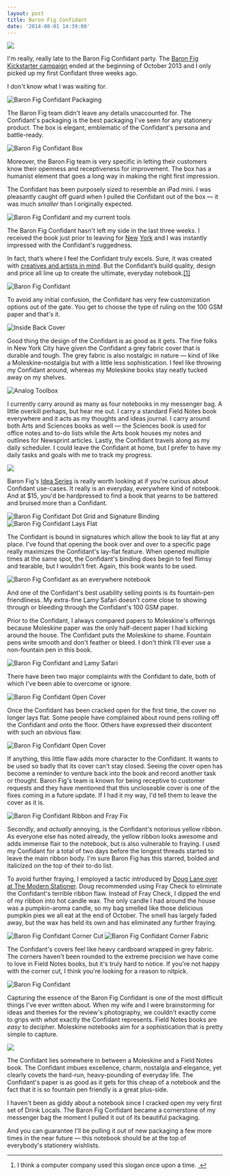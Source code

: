 ```yaml
---
layout: post
title: Baron Fig Confidant
date: '2014-08-01 14:39:00'
---
```


![](http://static.thenewsprint.co/media/2014/Jul/P7300761--1-.jpg)

I'm really, really late to the Baron Fig Confidant party. The [Baron Fig Kickstarter campaign](https://www.kickstarter.com/projects/joeycofone/baron-fig-sketchbooks-and-notebooks-for-thinkers) ended at the beginning of October 2013 and I only picked up my first Confidant three weeks ago.

I don't know what I was waiting for.

![Baron Fig Confidant Packaging](http://static.thenewsprint.co/media/2014/Aug/P8010592.jpg)

The Baron Fig team didn't leave any details unaccounted for. The Confidant's packaging is the best packaging I've seen for any stationery product. The box is elegant, emblematic of the Confidant's persona and battle-ready.

![Baron Fig Confidant Box](http://static.thenewsprint.co/media/2014/Aug/P8010600.jpg)

Moreover, the Baron Fig team is very specific in letting their customers know their openness and receptiveness for improvement. The box has a humanist element that goes a long way in making the right first impression.

The Confidant has been purposely sized to resemble an iPad mini. I was pleasantly caught off guard when I pulled the Confidant out of the box — it was much *smaller* than I originally expected.

![Baron Fig Confidant and my current tools](http://static.thenewsprint.co/media/2014/Aug/P7290639.jpg)

The Baron Fig Confidant hasn't left my side in the last three weeks. I received the book just prior to leaving for [New](http://www.thenewsprint.co/2014/07/23/new-york-2014-part-1/) [York](http://www.thenewsprint.co/2014/07/25/new-york-2014-part-2/) and I was instantly impressed with the Confidant's ruggedness. 

<p>In fact, that&#8217;s where I feel the Confidant truly excels. Sure, it was created with <a href="http://www.baronfig.com/projects/">creatives and artists in mind</a>. But the Confidant&#8217;s build quality, design and price all line up to create the ultimate, everyday notebook.<a href="#fn:1" id="fnref:1" title="see footnote" class="footnote">[1]</a></p>

![Baron Fig Confidant](http://static.thenewsprint.co/media/2014/Jul/P7290636--1-.jpg)

To avoid any initial confusion, the Confidant has very few customization options out of the gate. You get to choose the type of ruling on the 100 GSM paper and that's it.

![Inside Back Cover](http://static.thenewsprint.co/media/2014/Jul/P7300757--1-.jpg)

Good thing the design of the Confidant is as good as it gets. The fine folks in New York City have given the Confidant a grey fabric cover that is durable and tough. The grey fabric is also nostalgic in nature — kind of like a Moleskine-nostalgia but with a little less sophistication. I feel like throwing my Confidant around, whereas my Moleskine books stay neatly tucked away on my shelves.

![Analog Toolbox](http://static.thenewsprint.co/media/2014/Jul/P7290646--1-.jpg)

I currently carry around as many as four notebooks in my messenger bag. A little overkill perhaps, but hear me out. I carry a standard Field Notes book everywhere and it acts as my thoughts and ideas journal. I carry around both Arts and Sciences books as well — the Sciences book is used for office notes and to-do lists while the Arts book houses my notes and outlines for Newsprint articles. Lastly, the Confidant travels along as my daily scheduler. I could leave the Confidant at home, but I prefer to have my daily tasks and goals with me to track my progress. 

![](http://static.thenewsprint.co/media/2014/Jul/P7290692--1-.jpg)

Baron Fig's [Idea Series](http://www.baronfig.com/ideaseries) is really worth looking at if you're curious about Confidant use-cases. It really is an everyday, everywhere kind of notebook. And at $15, you'd be hardpressed to find a book that yearns to be battered and bruised more than a Confidant.

![Baron Fig Confidant Dot Grid and Signature Binding](http://static.thenewsprint.co/media/2014/Jul/P7300745.jpg)
![Baron Fig Confidant Lays Flat](http://static.thenewsprint.co/media/2014/Jul/P7290653--1-.jpg)

The Confidant is bound in signatures which allow the book to lay flat at any place. I've found that opening the book over and over to a specific page really maximizes the Confidant's lay-flat feature. When opened multiple times at the same spot, the Confidant's binding does begin to feel flimsy and tearable, but I wouldn't fret. Again, this book wants to be used.

![Baron Fig Confidant as an everywhere notebook](http://static.thenewsprint.co/media/2014/Jul/P7290671--1--1.jpg)

And one of the Confidant's best usability selling points is its fountain-pen friendliness. My extra-fine Lamy Safari doesn't come close to showing through or bleeding through the Confidant's 100 GSM paper. 

Prior to the Confidant, I always compared papers to Moleskine's offerings because Moleskine paper was the only half-decent paper I had kicking around the house. The Confidant puts the Moleskine to shame. Fountain pens write smooth and don't feather or bleed. I don't think I'll ever use a non-fountain pen in this book.

![Baron Fig Confidant and Lamy Safari](http://static.thenewsprint.co/media/2014/Jul/P7290697--1-.jpg)

There have been two major complaints with the Confidant to date, both of which I've been able to overcome or ignore. 

![Baron Fig Confidant Open Cover](http://static.thenewsprint.co/media/2014/Jul/P7290661--1-.jpg)

Once the Confidant has been cracked open for the first time, the cover no longer lays flat. Some people have complained about round pens rolling off the Confidant and onto the floor. Others have expressed their discontent with such an obvious flaw.

![Baron Fig Confidant Open Cover](http://static.thenewsprint.co/media/2014/Jul/P7290700--1-.jpg)

If anything, this little flaw adds more character to the Confidant. It wants to be used so badly that its cover can't stay closed. Seeing the cover open has become a reminder to venture back into the book and record another task or thought. Baron Fig's team is known for being receptive to customer requests and they have mentioned that this uncloseable cover is one of the fixes coming in a future update. If I had it my way, I'd tell them to leave the cover as it is.

![Baron Fig Confidant Ribbon and Fray Fix](http://static.thenewsprint.co/media/2014/Jul/P7300739--1-.jpg)

Secondly, and *actually* annoying, is the Confidant's notorious yellow ribbon. As everyone else has noted already, the yellow ribbon looks awesome and adds immense flair to the notebook, but is also vulnerable to fraying. I used my Confidant for a total of two days before the longest threads started to leave the main ribbon body. I'm sure Baron Fig has this starred, bolded and italicized on the top of their to-do list.

To avoid further fraying, I employed a tactic introduced by [Doug Lane over at The Modern Stationer](http://www.modernstationer.com). Doug recommended using Fray Check to eliminate the Confidant's terrible ribbon flaw. Instead of Fray Check, I dipped the end of my ribbon into hot candle wax. The only candle I had around the house was a pumpkin-aroma candle, so my bag smelled like those delicious pumpkin pies we all eat at the end of October. The smell has largely faded away, but the wax has held its own and has eliminated any further fraying.

![Baron Fig Confidant Corner Cut](http://static.thenewsprint.co/media/2014/Jul/P7300742--1-.jpg)
![Baron Fig Confidant Corner Fabric](http://static.thenewsprint.co/media/2014/Jul/P7300754--1-.jpg)

The Confidant's covers feel like heavy cardboard wrapped in grey fabric. The corners haven't been rounded to the extreme precision we have come to love in Field Notes books, but it's truly hard to notice. If you're not happy with the corner cut, I think you're looking for a reason to nitpick.

![Baron Fig Confidant](http://static.thenewsprint.co/media/2014/Jul/P7290656--1-.jpg)

Capturing the essence of the Baron Fig Confidant is one of the most difficult things I've ever written about. When my wife and I were brainstorming for ideas and themes for the review's photography, we couldn't exactly come to grips with *what* exactly the Confidant represents. Field Notes books are *easy* to decipher. Moleskine notebooks aim for a sophistication that is pretty simple to capture.

![](http://static.thenewsprint.co/media/2014/Jul/P7290728--1-.jpg)

The Confidant lies somewhere in between a Moleskine and a Field Notes book. The Confidant imbues excellence, charm, nostalgia and elegance, yet clearly covets the hard-run, heavy-pounding of everyday life. The Confidant's paper is as good as it gets for this cheap of a notebook and the fact that it is so fountain pen friendly is a great plus-side. 

I haven't been as giddy about a notebook since I cracked open my very first set of Drink Locals. The Baron Fig Confidant became a cornerstone of my messenger bag the moment I pulled it out of its beautiful packaging. 

And you can guarantee I'll be pulling it out of new packaging a few more times in the near future — this notebook should be at the top of everybody's stationery wishlists.

<div class="footnotes">
<hr />
<ol>

<li id="fn:1">
<p>I think a computer company used this slogan once upon a time. <a href="#fnref:1" title="return to article" class="reversefootnote">&#160;&#8617;</a></p>
</li>

</ol>
</div>
